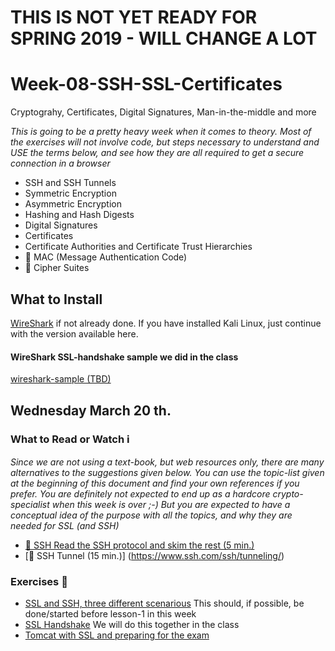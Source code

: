 # THIS IS NOT YET READY FOR SPRING 2019 - WILL CHANGE A LOT
# Week-08-SSH-SSL-Certificates
Cryptograhy, Certificates, Digital Signatures, Man-in-the-middle and more

_This is going to be a pretty heavy week when it comes to theory. Most of the exercises will not involve code, but steps necessary to understand and USE the terms below, and see how they are all required to get a secure connection in a browser_
- SSH and SSH Tunnels
- Symmetric Encryption
- Asymmetric Encryption
- Hashing and Hash Digests
- Digital Signatures
- Certificates
- Certificate Authorities and Certificate Trust Hierarchies
- :red_circle: MAC (Message Authentication Code)
- :red_circle: Cipher Suites

## What to Install

[WireShark](https://www.wireshark.org/download.html) if not already done. If you have installed Kali Linux, just continue with the version available here.

#### WireShark SSL-handshake sample we did in the class
[wireshark-sample (TBD)](#)
      

## Wednesday March 20 th.

### What to Read or Watch :information_source:

<!--
- [:tv: Introduction to Cryptographic Keys and Certificates](https://www.youtube.com/watch?v=q9vu6_2r0o4)
- [:tv: What are certificates](https://www.youtube.com/watch?v=LRMBZhdFjDI&t=264s) (Covers more or less the same topics as the next video, I do however recomment both)
- [:tv: What is PIK (public key infrastructure)](https://www.youtube.com/watch?v=5OqgYSXWYQM&t=170s) (watch the first 8 minutes)
- [:tv: Intro to SSH and SSH Keys](https://www.youtube.com/watch?v=mF6J-VQHPxA&t=293s) (This introduces the three scenaious you are expected to set up in the first exercise, and eventually demonstrate at the exam)
-->
_Since we are not using a text-book, but web resources only, there are many alternatives to the suggestions given below. You can use the topic-list given at the beginning of this document and find your own references if you prefer. You are definitely not expected to end up as a hardcore crypto-specialist when this week is over ;-) But you are expected to have a conceptual idea of the purpose with all the topics, and why they are needed for SSL (and SSH)_


- [:book: SSH Read the SSH protocol and skim the rest (5 min.)](https://www.ssh.com/ssh/)
- [:book: SSH Tunnel (15 min.)] (https://www.ssh.com/ssh/tunneling/)
<!--
- [Man in the middle attack](https://en.wikipedia.org/wiki/Man-in-the-middle_attack) Read the first part (Example) of the article and skim the rest
- [:book: Symmetric vs Asymetric Encryption](https://www.jscape.com/blog/bid/84422/Symmetric-vs-Asymmetric-Encryption)
- [:book: Cryptographic hash function](https://en.wikipedia.org/wiki/Cryptographic_hash_function) (Skim only)
- [:book: Cipher Suites](https://www.jscape.com/blog/cipher-suites) Skim only, neccesary to understand parts of the Wireshark demo
- [:book: Differenc between a digital signature, a MAC and a hash](https://crypto.stackexchange.com/questions/5646/what-are-the-differences-between-a-digital-signature-a-mac-and-a-hash) Read the approved answer in this StackExchange article
-->
### Exercises :memo:
- [SSL and SSH, three different scenarious](https://docs.google.com/document/d/1ac7HrNnu4rlS43LODodjAP25KR-p2apKSaMFy01PWro/edit?usp=sharing) This should, if possible, be done/started before lesson-1 in this week
- [SSL Handshake](https://docs.google.com/document/d/13oD_h5fO9i1rIeQaiMxzG54w3q5dc0neL8nPGX2HEdw/edit?usp=sharing) We will do this together in the class
- [Tomcat with SSL and preparing for the exam](https://docs.google.com/document/d/1pY6gbHgAzzMZshgwIhejSZ9ROtQy8dHacci0mdJvdcI/edit?usp=sharing) 
